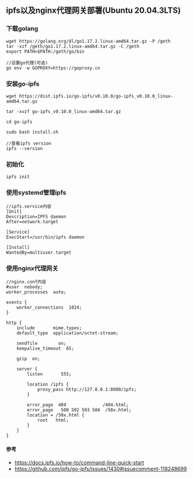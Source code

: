 ## ipfs以及nginx代理网关部署(Ubuntu 20.04.3LTS)
### 下载golang
    wget https://golang.org/dl/go1.17.2.linux-amd64.tar.gz -P /geth
    tar -xzf /geth/go1.17.2.linux-amd64.tar.gz -C /geth 
    export PATH=$PATH:/geth/go/bin

    //设置go代理(可选)
    go env -w GOPROXY=https://goproxy.cn 
### 安装go-ipfs
    wget https://dist.ipfs.io/go-ipfs/v0.10.0/go-ipfs_v0.10.0_linux-amd64.tar.gz

    tar -xvzf go-ipfs_v0.10.0_linux-amd64.tar.gz

    cd go-ipfs

    sudo bash install.sh

    //查看ipfs version
    ipfs --version

### 初始化
    ipfs init
### 使用systemd管理ipfs
    //ipfs.service内容
    [Unit]
    Description=IPFS daemon
    After=network.target

    [Service]
    ExecStart=/usr/bin/ipfs daemon

    [Install]
    WantedBy=multiuser.target

### 使用nginx代理网关
    //nginx.conf内容
    #user  nobody;
    worker_processes  auto;

    events {
        worker_connections  1024;
    }

    http {
        include       mime.types;
        default_type  application/octet-stream;

        sendfile        on;
        keepalive_timeout  65;

        gzip  on;

        server {
            listen       555;

            location /ipfs {
                proxy_pass http://127.0.0.1:8080/ipfs;
            }

            error_page  404              /404.html;
            error_page   500 502 503 504  /50x.html;
            location = /50x.html {
                root   html;
            }
        }
    }

#### 参考
- https://docs.ipfs.io/how-to/command-line-quick-start
- https://github.com/ipfs/go-ipfs/issues/1430#issuecomment-118248699